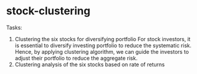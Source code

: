 # stock-clustering
Tasks:
1.	Clustering the six stocks for diversifying portfolio
For stock investors, it is essential to diversify investing portfolio to reduce the systematic risk. Hence, by applying clustering algorithm, we can guide the investors to adjust their portfolio to reduce the aggregate risk.
2.	Clustering analysis of the six stocks based on rate of returns
